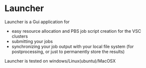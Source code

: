 # Launcher
Launcher is a Gui application for
 - easy resource allocation and PBS job script creation for the VSC clusters
 - submitting your jobs
 - synchronizing your job output with your local file system (for postprocessing, or just to permanently store the results) 

Launcher is tested on windows/Linux(ubuntu)/MacOSX

